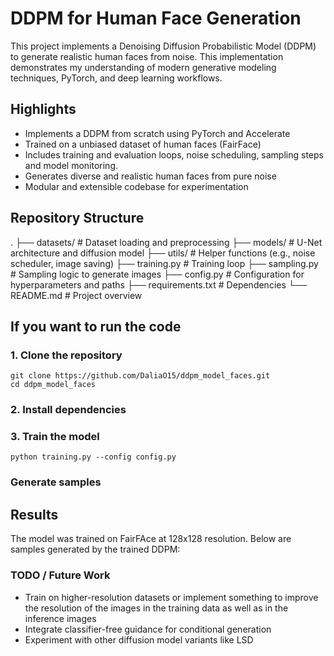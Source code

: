 # DDPM for Human Face Generation

This project implements a Denoising Diffusion Probabilistic Model (DDPM) to generate realistic human faces from noise. This implementation demonstrates my understanding of modern generative modeling techniques, PyTorch, and deep learning workflows.

## Highlights 
- Implements a DDPM from scratch using PyTorch and Accelerate
- Trained on a unbiased dataset of human faces (FairFace)
- Includes training and evaluation loops, noise scheduling, sampling steps and model monitoring. 
- Generates diverse and realistic human faces from pure noise
- Modular and extensible codebase for experimentation

## Repository Structure

[//]: # (Comment: I need to rework on this)

.
├── datasets/             # Dataset loading and preprocessing
├── models/               # U-Net architecture and diffusion model
├── utils/                # Helper functions (e.g., noise scheduler, image saving)
├── training.py           # Training loop
├── sampling.py          # Sampling logic to generate images
├── config.py             # Configuration for hyperparameters and paths
├── requirements.txt      # Dependencies
└── README.md             # Project overview

## If you want to run the code 

### 1. Clone the repository
```
git clone https://github.com/DaliaO15/ddpm_model_faces.git
cd ddpm_model_faces
```

### 2. Install dependencies

[//]: # (Comment: add a env file)

### 3. Train the model
```
python training.py --config config.py
```

### Generate samples

[//]: # (Comment: add a inference module)

## Results

The model was trained on FairFAce at 128x128 resolution. Below are samples generated by the trained DDPM:

[//]: # (Comment: add an image)

### TODO / Future Work

- Train on higher-resolution datasets or implement something to improve the resolution of the images in the training data as well as in the inference images
- Integrate classifier-free guidance for conditional generation
- Experiment with other diffusion model variants like LSD
